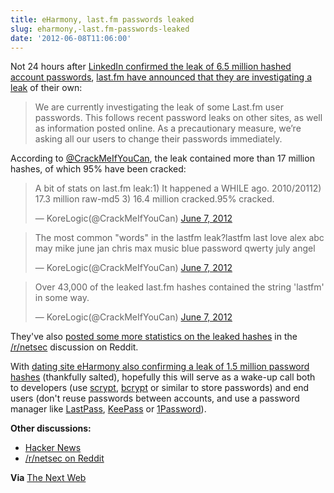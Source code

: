 ```yaml
---
title: eHarmony, last.fm passwords leaked
slug: eharmony,-last.fm-passwords-leaked
date: '2012-06-08T11:06:00'
---
```


<p>Not 24 hours after <a href="http://reedmurphy.net/blog/post/65-million-linkedin-passwords-leaked">LinkedIn confirmed the leak of 6.5 million hashed account passwords</a>, <a href="http://www.last.fm/passwordsecurity">last.fm have announced that they are investigating a leak</a> of their own:</p>

<blockquote>We are currently investigating the leak of some Last.fm user passwords. This follows recent password leaks on other sites, as well as information posted online. As a precautionary measure, we’re asking all our users to change their passwords immediately.</blockquote>

<!--more-->

<p>According to <a href="https://twitter.com/CrackMeIfYouCan/status/210776061410148354">@CrackMeIfYouCan</a>, the leak contained more than 17 million hashes, of which 95% have been cracked:

<blockquote class="twitter-tweet"><p>A bit of stats on last.fm leak:1) It happened a WHILE ago. 2010/20112) 17.3 million raw-md5 3) 16.4 million cracked.95% cracked.</p>&mdash; KoreLogic(@CrackMeIfYouCan) <a href="https://twitter.com/CrackMeIfYouCan/status/210776061410148354" data-datetime="2012-06-07T16:51:43+00:00">June 7, 2012</a></blockquote>
<blockquote class="twitter-tweet"><p>The most common "words" in the lastfm leak?lastfm last love alex abc may mike june jan chris max music blue password qwerty july angel</p>&mdash; KoreLogic(@CrackMeIfYouCan) <a href="https://twitter.com/CrackMeIfYouCan/status/210777850763153408" data-datetime="2012-06-07T16:58:50+00:00">June 7, 2012</a></blockquote>
<blockquote class="twitter-tweet"><p>Over 43,000 of the leaked last.fm hashes contained the string 'lastfm' in some way.</p>&mdash; KoreLogic(@CrackMeIfYouCan) <a href="https://twitter.com/CrackMeIfYouCan/status/210779243540520960" data-datetime="2012-06-07T17:04:22+00:00">June 7, 2012</a></blockquote>
<script src="//platform.twitter.com/widgets.js" charset="utf-8"></script>

<p>They've also <a href="http://www.reddit.com/r/netsec/comments/upyu4/lastfm_password_security_update_we_are_currently/c4xj1dw">posted some more statistics on the leaked hashes</a> in the <a href="http://www.reddit.com/r/netsec">/r/netsec</a> discussion on Reddit.</p>

<p>With <a href="http://advice.eharmony.com/blog/2012/06/06/update-on-compromised-passwords/">dating site eHarmony also confirming a leak of 1.5 million password hashes</a> (thankfully salted), hopefully this will serve as a wake-up call both to developers (use <a href="http://www.tarsnap.com/scrypt.html">scrypt</a>, <a href="http://en.wikipedia.org/wiki/Bcrypt">bcrypt</a> or similar to store passwords) and end users (don't reuse passwords between accounts, and use a password manager like <a href="https://lastpass.com/">LastPass</a>, <a href="http://keepass.info/">KeePass</a> or <a href="https://agilebits.com/onepassword">1Password</a>).</p>

<p><strong>Other discussions:</strong>
<ul>
<li><a href="http://news.ycombinator.com/item?id=4079977">Hacker News</a></li>
<li><a href="http://www.reddit.com/r/netsec/comments/upyu4/lastfm_password_security_update_we_are_currently/">/r/netsec on Reddit</a></li>
</ul>
</p>

<p><strong>Via</strong> <a href="http://thenextweb.com/insider/2012/06/07/change-your-last-fm-password-now-there-may-have-been-another-security-breach/">The Next Web</a></p>
